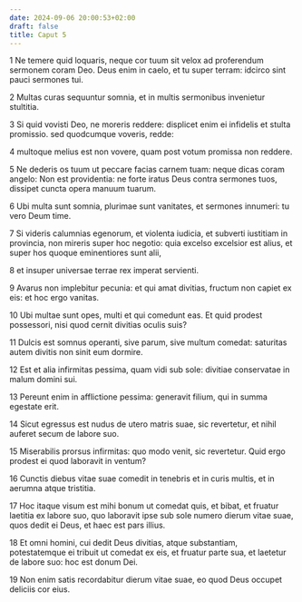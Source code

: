 ```yaml
---
date: 2024-09-06 20:00:53+02:00
draft: false
title: Caput 5
---
```





1 Ne temere quid loquaris, neque cor tuum sit velox ad proferendum sermonem coram Deo. Deus enim in caelo, et tu super terram: idcirco sint pauci sermones tui.

2 Multas curas sequuntur somnia, et in multis sermonibus invenietur stultitia.

3 Si quid vovisti Deo, ne moreris reddere: displicet enim ei infidelis et stulta promissio. sed quodcumque voveris, redde:

4 multoque melius est non vovere, quam post votum promissa non reddere.

5 Ne dederis os tuum ut peccare facias carnem tuam: neque dicas coram angelo: Non est providentia: ne forte iratus Deus contra sermones tuos, dissipet cuncta opera manuum tuarum.

6 Ubi multa sunt somnia, plurimae sunt vanitates, et sermones innumeri: tu vero Deum time.

7 Si videris calumnias egenorum, et violenta iudicia, et subverti iustitiam in provincia, non mireris super hoc negotio: quia excelso excelsior est alius, et super hos quoque eminentiores sunt alii,

8 et insuper universae terrae rex imperat servienti.

9 Avarus non implebitur pecunia: et qui amat divitias, fructum non capiet ex eis: et hoc ergo vanitas.

10 Ubi multae sunt opes, multi et qui comedunt eas. Et quid prodest possessori, nisi quod cernit divitias oculis suis?

11 Dulcis est somnus operanti, sive parum, sive multum comedat: saturitas autem divitis non sinit eum dormire.

12 Est et alia infirmitas pessima, quam vidi sub sole: divitiae conservatae in malum domini sui.

13 Pereunt enim in afflictione pessima: generavit filium, qui in summa egestate erit.

14 Sicut egressus est nudus de utero matris suae, sic revertetur, et nihil auferet secum de labore suo.

15 Miserabilis prorsus infirmitas: quo modo venit, sic revertetur. Quid ergo prodest ei quod laboravit in ventum?

16 Cunctis diebus vitae suae comedit in tenebris et in curis multis, et in aerumna atque tristitia.

17 Hoc itaque visum est mihi bonum ut comedat quis, et bibat, et fruatur laetitia ex labore suo, quo laboravit ipse sub sole numero dierum vitae suae, quos dedit ei Deus, et haec est pars illius.

18 Et omni homini, cui dedit Deus divitias, atque substantiam, potestatemque ei tribuit ut comedat ex eis, et fruatur parte sua, et laetetur de labore suo: hoc est donum Dei.

19 Non enim satis recordabitur dierum vitae suae, eo quod Deus occupet deliciis cor eius.

